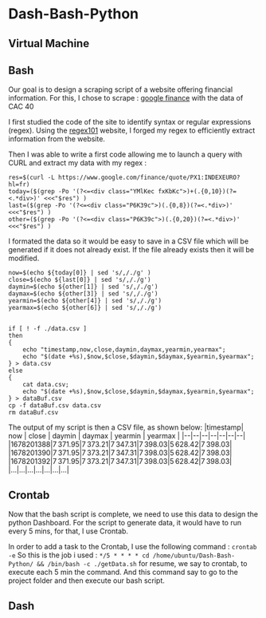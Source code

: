 # Dash-Bash-Python

## Virtual Machine

## Bash
Our goal is to design a scraping script of a website offering financial information. For this, I chose to scrape  : [google finance](https://www.google.com/finance/quote/PX1:INDEXEURO?hl=fr) with the data of CAC 40

I first studied the code of the site to identify syntax or regular expressions (regex). Using the [regex101](https://regex101.com/) website, I forged my regex to efficiently extract information from the website.

Then I was able to write a first code allowing me to launch a query with CURL and extract my data with my regex :

    res=$(curl -L https://www.google.com/finance/quote/PX1:INDEXEURO?hl=fr)
    today=($(grep -Po '(?<=<div class="YMlKec fxKbKc">)+(.{0,10})(?=<.*div>)' <<<"$res") )
    last=($(grep -Po '(?<=<div class="P6K39c">)(.{0,8})(?=<.*div>)' <<<"$res") )
	other=($(grep -Po '(?<=<div class="P6K39c">)(.{0,20})(?=<.*div>)' <<<"$res") )

I formated the data so it would be easy to save in a CSV file which will be generated if it does not already exist. If the file already exists then it will be modified.

    now=$(echo ${today[0]} | sed 's/,/./g' )
	close=$(echo ${last[0]} | sed 's/,/./g')
	daymin=$(echo ${other[1]} | sed 's/,/./g')
	daymax=$(echo ${other[3]} | sed 's/,/./g')
	yearmin=$(echo ${other[4]} | sed 's/,/./g')
	yearmax=$(echo ${other[6]} | sed 's/,/./g')


	if [ ! -f ./data.csv ]
	then
	{
		echo "timestamp,now,close,daymin,daymax,yearmin,yearmax";
		echo "$(date +%s),$now,$close,$daymin,$daymax,$yearmin,$yearmax";
	} > data.csv
	else
	{
		cat data.csv;
		echo "$(date +%s),$now,$close,$daymin,$daymax,$yearmin,$yearmax";
	} > dataBuf.csv
	cp -f dataBuf.csv data.csv
	rm dataBuf.csv

The output of my script is then a CSV file, as shown below:
|timestamp| now | close | daymin | daymax | yearmin | yearmax |
|--|--|--|--|--|--|--|
|1678201388|7 371.95|7 373.21|7 347.31|7 398.03|5 628.42|7 398.03|
|1678201390|7 371.95|7 373.21|7 347.31|7 398.03|5 628.42|7 398.03|
|1678201392|7 371.95|7 373.21|7 347.31|7 398.03|5 628.42|7 398.03|
|...|...|...|...|...|...|...|


## Crontab

Now that the bash script is complete, we need to use this data to design the python Dashboard. For the script to generate data, it would have to run every 5 mins, for that, I use Crontab.

In order to add a task to the Crontab, I use the following command :    `crontab -e`
So this is the job i used :
`*/5 * * * * cd /home/ubuntu/Dash-Bash-Python/ && /bin/bash -c ./getData.sh`
for resume, we say to crontab, to execute each 5 min the command. And this command say to go to the project folder and then execute our bash script.

## Dash


